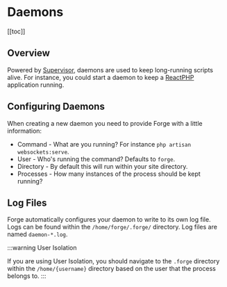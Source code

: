 # Daemons

[[toc]]

## Overview

Powered by [Supervisor](http://supervisord.org), daemons are used to keep long-running scripts alive. For instance, you could start a daemon to keep a [ReactPHP](http://reactphp.org/) application running.

## Configuring Daemons

When creating a new daemon you need to provide Forge with a little information:

- Command - What are you running? For instance `php artisan websockets:serve`.
- User - Who's running the command? Defaults to `forge`.
- Directory - By default this will run within your site directory.
- Processes - How many instances of the process should be kept running?

## Log Files

Forge automatically configures your daemon to write to its own log file. Logs can be found within the `/home/forge/.forge/` directory. Log files are named `daemon-*.log`.

:::warning User Isolation

If you are using User Isolation, you should navigate to the `.forge` directory within the `/home/{username}` directory based on the user that the process belongs to.
:::
